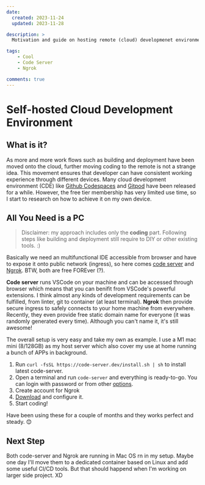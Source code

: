 ```yaml
---
date:
  created: 2023-11-24
  updated: 2023-11-28

description: >
  Motivation and guide on hosting remote (cloud) developmenet environment using machine of your own.

tags:
    - Cool
    - Code Server
    - Ngrok

comments: true
---
```

# Self-hosted Cloud Development Environment

## What is it?

As more and more work flows such as building and deployment have been moved onto the cloud, further moving coding to the remote is not a strange idea. This movement ensures that developer can have consistent working experience through different devices. Many cloud development environment (CDE) like [Github Codespaces](https://github.com/features/codespaces) and [Gitpod](https://www.gitpod.io/) have been released for a while. However, the free tier membership has very limited use time, so I start to research on how to achieve it on my own device.

## All You Need is a PC

> Disclaimer: my approach includes only the **coding** part. Following steps like building and deployment still require to DIY or other existing tools. :)

Basically we need an multifunctional IDE accessible from browser and have to expose it onto public network (ingress), so here comes [code server](https://github.com/coder/code-server) and [Ngrok](https://ngrok.com/). BTW, both are free FOREver (?).

**Code server** runs VSCode on your machine and can be accessed through browser which means that you can benifit from VSCode's powerful extensions. I think almost any kinds of development requirements can be fulfilled, from linter, git to container (at least terminal). **Ngrok** then provide secure ingress to safely connects to your home machine from everywhere. Recently, they even provide free static domain name for everyone (it was randomly generated every time). Although you can't name it, it's still awesome!

The overall setup is very easy and take my own as example. I use a M1 mac mini (8/128GB) as my host server which also cover my use at home running a bunch of APPs in background.
1. Run `curl -fsSL https://code-server.dev/install.sh | sh` to install latest code-server.
2. Open a terminal and run `code-server` and everything is ready-to-go. You can login with password or from other [options](https://coder.com/docs/code-server/latest/guide#external-authentication).
3. Create account for Ngrok
4. [Download](https://ngrok.com/download) and configure it.
5. Start coding!

Have been using these for a couple of months and they works perfect and steady. 😊

## Next Step

Both code-server and Ngrok are running in Mac OS rn in my setup. Maybe one day I'll move them to a dedicated container based on Linux and add some useful CI/CD tools. But that should happend when I'm working on larger side project. XD
